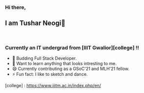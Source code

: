 ### Hi there,

## I am Tushar Neogi👋

<br />

<!-- Here are some ideas to get you started:

-  I’m currently working on ...
-  I’m currently learning ...
- 👯 I’m looking to collaborate on ...
- 🤔 I’m looking for help with ...
- 💬 Ask me about ...
- 📫 How to reach me: ...
-  ...
-   ... -->

### Currently an IT undergrad from [IIIT Gwalior][college] !!

- 🌱 Budding Full Stack Developer.
- 🔭 Want to learn anything that looks intresting to me.
- 😄 Currently contributing as a GSoC'21 and MLH'21 fellow.
- ⚡ Fun fact: I like to sketch and dance.

[college] : https://www.iiitm.ac.in/index.php/en/
